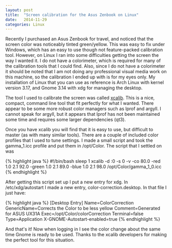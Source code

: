 ```yaml
---
layout: post
title:  "Screen calibration for the Asus Zenbook on Linux"
date:   2014-11-29 
categories: Linux
---
```

Recently I purchased an Asus Zenbook for travel, and noticed that the screen color was noticeably tinted green/yellow.  This was easy to fix under Windows, which has an easy to use though not feature-packed calibration tool.  However, on Linux I ran into some difficulties getting the screen the way I wanted it.  I do not have a colorimeter, which is required for many of the calibration tools that I could find.  Also, since I do not have a colorimeter it should be noted that I am not doing any professional visual media work on this machine, so the calibration I ended up with is for my eyes only.  My installation of Linux that you can use as reference is Arch Linux with kernel version 3.17, and Gnome 3.14 with xdg for managing the desktop.

The tool I used to calibrate the screen was called [xcalib](http://xcalib.sourceforge.net/).  This is a nice, compact, command line tool that fit perfectly for what I wanted.  There appear to be some more robust color managers such as lprof and argyll.  I cannot speak for argyll, but it appears that lprof has not been maintained some time and requires some larger dependencies (qt3).

Once you have xcalib you will find that it is easy to use, but difficult to master (as with many similar tools).  There are a couple of included color profiles that I used to tune settings.  I made a small script and took the gamma_1.icc profile and put them in /opt/Color. The script that I settled on was 

{% highlight java %}
#!/bin/bash
sleep 1
xcalib -d :0 -s 0 -v -co 80.0 -red 1.0  2.1 92.0 -green 1.0 2.1 89.0 -blue 1.0 2.1 98.0  /opt/Color/gamma_1_0.icc
{% endhighlight %}

After getting this script set up I put a new entry for xdg.  In /etc/xdg/autostart I made a new entry, color-correction.desktop.  In that file I just have:

{% highlight java %}
[Desktop Entry]
Name=ColorCorrection
GenericName=Corrects the Color to be less yellow
Comment=Generated for ASUS UX31A
Exec=/opt/Color/colorCorrection
Terminal=false
Type=Application
X-GNOME-Autostart-enabled=true
{% endhighlight %}

And that's it!  Now when logging in I see the color change about the same time Gnome is ready to be used.  Thanks to the xcalib developers for making the perfect tool for this situation.
